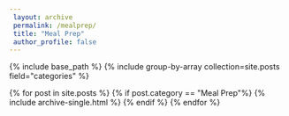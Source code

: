 ```yaml
---
 layout: archive
 permalink: /mealprep/
 title: "Meal Prep"
 author_profile: false
---
```


{% include base_path %}
{% include group-by-array collection=site.posts field="categories" %}

{% for post in site.posts %}
  {% if post.category == "Meal Prep"%}
    {% include archive-single.html %}
  {% endif %}
{% endfor %}
